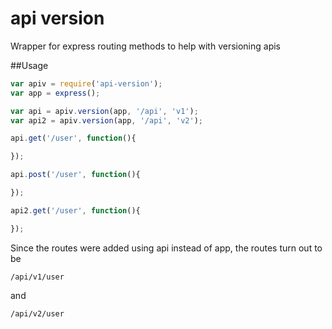 api version
====

Wrapper for express routing methods to help with versioning apis


##Usage
```javascript
var apiv = require('api-version');
var app = express();

var api = apiv.version(app, '/api', 'v1');
var api2 = apiv.version(app, '/api', 'v2');

api.get('/user', function(){

});

api.post('/user', function(){

});

api2.get('/user', function(){

});
```

Since the routes were added using api instead of app, the routes turn out to be

```
/api/v1/user
```

and

```
/api/v2/user
```
